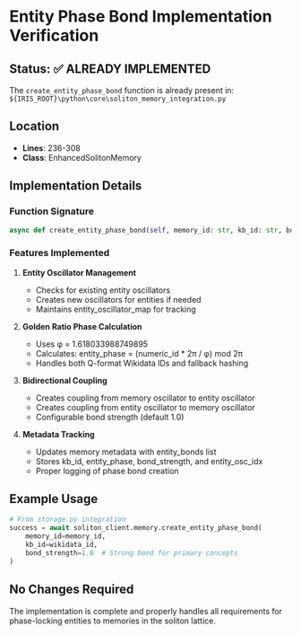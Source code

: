 # Entity Phase Bond Implementation Verification

## Status: ✅ ALREADY IMPLEMENTED

The `create_entity_phase_bond` function is already present in:
`${IRIS_ROOT}\python\core\soliton_memory_integration.py`

## Location
- **Lines**: 236-308
- **Class**: EnhancedSolitonMemory

## Implementation Details

### Function Signature
```python
async def create_entity_phase_bond(self, memory_id: str, kb_id: str, bond_strength: float = 1.0)
```

### Features Implemented
1. **Entity Oscillator Management**
   - Checks for existing entity oscillators
   - Creates new oscillators for entities if needed
   - Maintains entity_oscillator_map for tracking

2. **Golden Ratio Phase Calculation**
   - Uses φ = 1.618033988749895
   - Calculates: entity_phase = (numeric_id * 2π / φ) mod 2π
   - Handles both Q-format Wikidata IDs and fallback hashing

3. **Bidirectional Coupling**
   - Creates coupling from memory oscillator to entity oscillator
   - Creates coupling from entity oscillator to memory oscillator
   - Configurable bond strength (default 1.0)

4. **Metadata Tracking**
   - Updates memory metadata with entity_bonds list
   - Stores kb_id, entity_phase, bond_strength, and entity_osc_idx
   - Proper logging of phase bond creation

## Example Usage
```python
# From storage.py integration
success = await soliton_client.memory.create_entity_phase_bond(
    memory_id=memory_id,
    kb_id=wikidata_id,
    bond_strength=1.0  # Strong bond for primary concepts
)
```

## No Changes Required
The implementation is complete and properly handles all requirements for phase-locking entities to memories in the soliton lattice.
